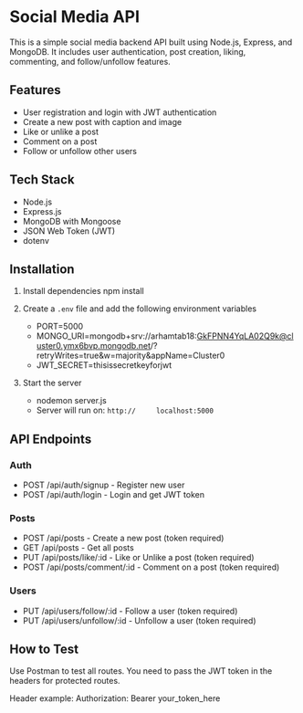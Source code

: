 # Social Media API

This is a simple social media backend API built using Node.js, Express, and MongoDB. It includes user authentication, post creation, liking, commenting, and follow/unfollow features.

## Features

* User registration and login with JWT authentication
* Create a new post with caption and image
* Like or unlike a post
* Comment on a post
* Follow or unfollow other users

## Tech Stack

* Node.js
* Express.js
* MongoDB with Mongoose
* JSON Web Token (JWT)
* dotenv

## Installation

1. Install dependencies
    npm install

2. Create a `.env` file and add the following environment variables

   - PORT=5000
   - MONGO_URI=mongodb+srv://arhamtab18:GkFPNN4YqLA02Q9k@cluster0.ymx6bvp.mongodb.net/?retryWrites=true&w=majority&appName=Cluster0
   - JWT_SECRET=thisissecretkeyforjwt


3. Start the server
    - nodemon server.js
    - Server will run on: `http://     localhost:5000`


## API Endpoints

### Auth

- POST /api/auth/signup - Register new user
- POST /api/auth/login - Login and get JWT token

### Posts

- POST /api/posts - Create a new post (token required)
- GET /api/posts - Get all posts
- PUT /api/posts/like/:id - Like or Unlike a post (token required)
- POST /api/posts/comment/:id - Comment on a post (token required)

### Users

- PUT /api/users/follow/:id - Follow a user (token required)
- PUT /api/users/unfollow/:id - Unfollow a user (token required)

## How to Test

Use Postman to test all routes. You need to pass the JWT token in the headers for protected routes.

Header example:
    Authorization: Bearer your_token_here